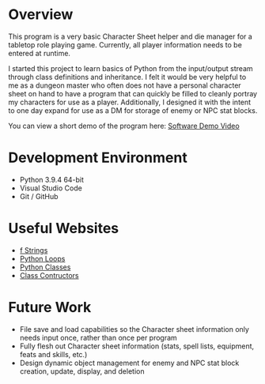 # Overview
This program is a very basic Character Sheet helper and die manager for a tabletop role playing game. Currently, all player information needs to be entered at runtime.

I started this project to learn basics of Python from the input/output stream through class definitions and inheritance. I
felt it would be very helpful to me as a dungeon master who often does not have a personal character sheet on hand to have a program that can quickly be filled to cleanly portray my characters for use as a player. Additionally, I designed it with the intent to one day expand for use as a DM for storage of enemy or NPC stat blocks.

You can view a short demo of the program here: [Software Demo Video](https://youtu.be/ra9u5tOA4HA)

# Development Environment
* Python 3.9.4 64-bit
* Visual Studio Code
* Git / GitHub

# Useful Websites
* [f Strings](https://zetcode.com/python/fstring/#:~:text=Python%20f%2Dstring%20is%20the,%7B%7D%20brackets%20to%20evaluate%20values.)
* [Python Loops](https://www.w3schools.com/python/python_for_loops.asp)
* [Python Classes](https://docs.python.org/3/tutorial/classes.html)
* [Class Contructors](https://www.geeksforgeeks.org/constructors-in-python/)

# Future Work
* File save and load capabilities so the Character sheet information only needs input once, rather than once per program
* Fully flesh out Character sheet information (stats, spell lists, equipment, feats and skills, etc.)
* Design dynamic object management for enemy and NPC stat block creation, update, display, and deletion